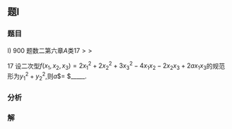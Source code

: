 ## 题l
### 题目
I) 900 题数二第六章$A$类${17} >  >$

17 设二次型$f( {{x}_{1},{x}_{2},{x}_{3}})  = 2{x}_{1}^{2} + 2{x}_{2}^{2} + 3{x}_{3}^{2} - 4{x}_{1}{x}_{2} - 2{x}_{2}{x}_{3} + {2a}{x}_{1}{x}_{3}$的规范形为${y}_{1}^{2} + {y}_{2}^{2}$,则$a$$= $_____.
### 分析

### 解